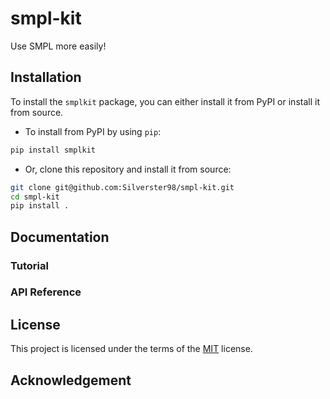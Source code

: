 # smpl-kit
Use SMPL more easily!

## Installation

To install the `smplkit` package, you can either install it from PyPI or install it from source.

- To install from PyPI by using `pip`:

```bash
pip install smplkit
```

- Or, clone this repository and install it from source:

```bash
git clone git@github.com:Silverster98/smpl-kit.git
cd smpl-kit
pip install .
```

## Documentation

### Tutorial

### API Reference

## License

This project is licensed under the terms of the [MIT](LICENSE) license.

## Acknowledgement
